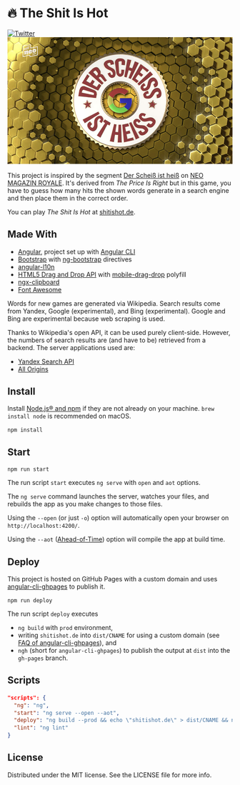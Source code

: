 # :fire: The Shit Is Hot
[![Twitter](https://img.shields.io/badge/twitter-@tobihagemann-blue.svg?style=flat)](https://twitter.com/tobihagemann)
![The Shit Is Hot](shitishot.jpg)

This project is inspired by the segment [Der Scheiß ist heiß](https://www.youtube.com/watch?v=upm6SfYuGX4) on [NEO MAGAZIN ROYALE](https://www.zdf.de/comedy/neo-magazin-mit-jan-boehmermann/). It's derived from _The Price Is Right_ but in this game, you have to guess how many hits the shown words generate in a search engine and then place them in the correct order.

You can play _The Shit Is Hot_ at [shitishot.de](https://shitishot.de).

## Made With

- [Angular](https://angular.io/), project set up with [Angular CLI](https://cli.angular.io/)
- [Bootstrap](https://getbootstrap.com/) with [ng-bootstrap](https://ng-bootstrap.github.io/) directives
- [angular-l10n](https://robisim74.github.io/angular-l10n/)
- [HTML5 Drag and Drop API](https://developer.mozilla.org/en-US/docs/Web/API/HTML_Drag_and_Drop_API) with [mobile-drag-drop](http://timruffles.github.io/mobile-drag-drop/demo/) polyfill
- [ngx-clipboard](https://maxisam.github.io/ngx-clipboard/)
- [Font Awesome](https://fontawesome.com/)

Words for new games are generated via Wikipedia. Search results come from Yandex, Google (experimental), and Bing (experimental). Google and Bing are experimental because web scraping is used.

Thanks to Wikipedia's open API, it can be used purely client-side. However, the numbers of search results are (and have to be) retrieved from a backend. The server applications used are:

- [Yandex Search API](https://github.com/tobihagemann/yandex-search-api)
- [All Origins](https://multiverso.me/AllOrigins/)

## Install
Install [Node.js® and npm](https://nodejs.org/en/download/) if they are not already on your machine. `brew install node` is recommended on macOS.

```
npm install
```

## Start
```
npm run start
```

The run script `start` executes `ng serve` with `open` and `aot` options.

The `ng serve` command launches the server, watches your files, and rebuilds the app as you make changes to those files.

Using the `--open` (or just `-o`) option will automatically open your browser on `http://localhost:4200/`.

Using the `--aot` ([Ahead-of-Time](https://angular.io/guide/aot-compiler)) option will compile the app at build time.

## Deploy
This project is hosted on GitHub Pages with a custom domain and uses [angular-cli-ghpages](https://github.com/angular-schule/angular-cli-ghpages) to publish it.

```
npm run deploy
```

The run script `deploy` executes
- `ng build` with `prod` environment,
- writing `shitishot.de` into `dist/CNAME` for using a custom domain (see [FAQ of angular-cli-ghpages](https://github.com/angular-schule/angular-cli-ghpages/wiki/FAQ#my-cname-file-is-deleted-on-every-publish-specific-to-github-pages-only)), and
- `ngh` (short for `angular-cli-ghpages`) to publish the output at `dist` into the `gh-pages` branch.

## Scripts
```json
"scripts": {
  "ng": "ng",
  "start": "ng serve --open --aot",
  "deploy": "ng build --prod && echo \"shitishot.de\" > dist/CNAME && ngh",
  "lint": "ng lint"
}
```

## License
Distributed under the MIT license. See the LICENSE file for more info.
